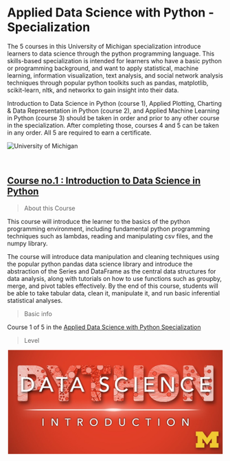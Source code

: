 # Applied Data Science with Python -Specialization

The 5 courses in this University of Michigan specialization introduce learners to data science through the python programming language. This skills-based specialization is intended for learners who have a basic python or programming background, and want to apply statistical, machine learning, information visualization, text analysis, and social network analysis techniques through popular python toolkits such as pandas, matplotlib, scikit-learn, nltk, and networkx to gain insight into their data.

Introduction to Data Science in Python (course 1), Applied Plotting, Charting & Data Representation in Python (course 2), and Applied Machine Learning in Python (course 3) should be taken in order and prior to any other course in the specialization.  After completing those, courses 4 and 5 can be taken in any order.  All 5 are required to earn a certificate.

![University of Michigan](https://umich.edu/skins/um2013/media/images/U-M-logo-preview.jpg)

<p>&nbsp;</p>

## [Course no.1 : Introduction to Data Science in Python](https://github.com/muhamedyoussry/Applied-Data-Science-with-Python-Specialization/tree/main/Course%201%20_%20Introduction%20to%20Data%20Science%20in%20Python)

> About this Course

This course will introduce the learner to the basics of the python programming environment, including fundamental python programming techniques such as lambdas, reading and manipulating csv files, and the numpy library.

The course will introduce data manipulation and cleaning techniques using the popular python pandas data science library and introduce the abstraction of the Series and DataFrame as the central data structures for data analysis, along with tutorials on how to use functions such as groupby, merge, and pivot tables effectively. By the end of this course, students will be able to take tabular data, clean it, manipulate it, and run basic inferential statistical analyses.

> Basic info

Course 1 of 5 in the [Applied Data Science with Python Specialization](https://www.coursera.org/specializations/data-science-python) 


> Level


<p align="center">
    <img src="./python_datascience_thumbnail_introduction.png" width="500" />
</p>

<p>&nbsp;</p>